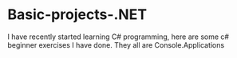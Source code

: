 # Basic-projects-.NET
I have recently started learning C# programming, here are some c# beginner exercises I have done.
They all are Console.Applications
